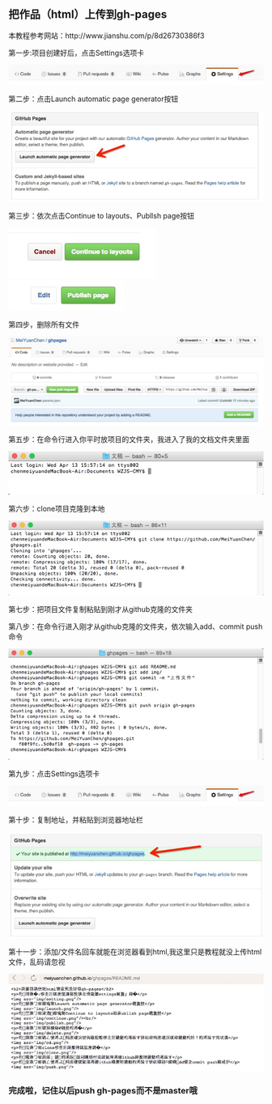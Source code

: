 <h2>把作品（html）上传到gh-pages</h2>
<p>本教程参考网站：http://www.jianshu.com/p/8d26730386f3</p>
<p>第一步:项目创建好后，点击Settings选项卡</p>
<img src="img/setting.png"/>
<p>第二步：点击Launch automatic page generator按钮</p>
<img src="img/launch.png"/>
<p>第三步：依次点击Continue to layouts、Publlsh page按钮</p>
<img src="img/contlnue.png"/><br/>
<img src="img/publlsh.png"/>
<p>第四步，删除所有文件</p>
<img src="img/delete.png"/>
<p>第五步：在命令行进入你平时放项目的文件夹，我进入了我的文档文件夹里面</p>
<img src="img/cd.png"/>
<p>第六步：clone项目克隆到本地</p>
<img src="img/clone.png"/>
<p>第七步：把项目文件复制粘贴到刚才从github克隆的文件夹</p>
<p>第八步：在命令行进入刚才从github克隆的文件夹，依次输入add、commit push命令</p>
<img src="img/push.png"/>
<p>第九步：点击Settings选项卡</p>
<img src="img/setting.png"/>
<p>第十步：复制地址，并粘贴到浏览器地址栏</p>
<img src="img/pages.png"/>
<p>第十一步：添加/文件名回车就能在浏览器看到html,我这里只是教程就没上传html文件，乱码请忽视</p>
<img src="img/html.png"/>
<h3>完成啦，记住以后push gh-pages而不是master哦</h3>
